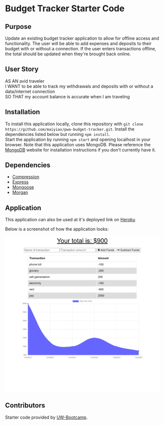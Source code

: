 # Budget Tracker Starter Code

## Purpose

Update an existing budget tracker application to allow for offline access and functionality. The user will be able to add expenses and deposits to their budget with or without a connection. If the user enters transactions offline, the total should be updated when they're brought back online. 

## User Story

AS AN avid traveler <br>
I WANT to be able to track my withdrawals and deposits with or without a data/internet connection <br>
SO THAT my account balance is accurate when I am traveling 

## Installation

To install this application locally, clone this repository with `git clone https://github.com/maiyiax/pwa-budget-tracker.git`. Install the dependencies listed below but running `npm install`.
<br>
Start the application by running `npm start` and opening localhost in your browser. Note that this application uses MongoDB. Please reference the [MongoDB](https://docs.mongodb.com/guides/server/install/) website for installation instructions if you don't currently have it.


## Dependencies

 - [Compression](https://www.npmjs.com/package/compression)
 - [Express](https://www.npmjs.com/package/express)
 - [Mongoose](https://www.npmjs.com/package/mongoose)
 - [Morgan](https://www.npmjs.com/package/morgan)
  
## Application

This application can also be used at it's deployed link on [Heroku](https://safe-meadow-57026.herokuapp.com/)

Below is a screenshot of how the application looks:

![](./public/icons/app.png)

## Contributors

Starter code provided by [UW-Bootcamp](https://github.com/coding-boot-camp/symmetrical-bassoon).
